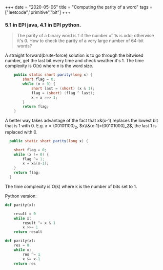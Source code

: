 +++ 
date = "2020-05-06"
title = "Computing the parity of a word"
tags = ["leetcode","primitive","bit"]
+++

### 5.1 in EPI java, 4.1 in EPI python.
> The parity of a binary word is 1 if the number of 1s is odd; otherwise it's 0.
How to check the parity of a very large number of 64-bit words?

A straight forward(brute-force) solution is to go through the bitwised number, get the last bit every time and check weather it's 1. The time complexity is O(n) where n is the word size.
```java
    public static short parity(long x) {
        short flag = 0;
        while (x > 0) {
            short last = (short) (x & 1);
            flag = (short) (flag ^ last);
            x = x >>> 1;
        }
        return flag;
    }
```

A better way takes advantage of the fact that x&(x-1) replaces the lowest bit that is 1 with 0. E.g. $x = (00101100)_2$, $x\\&(x-1)=(00101000)_2$, the last 1 is replaced with 0.

```java
  public static short parity(long x) {

    short flag = 0;
    while (x != 0) {
        flag ^= 1;
        x = x&(x-1);
    }
    return flag;
  }
```
The time complexity is O(k) where k is the number of bits set to 1.


Python version:
```python
def parity(x):

    result = 0
    while x:
        result ^= x & 1
        x >>= 1
    return result
```
```python
def parity(x):
    res = 0
    while x:
        res ^= 1
        x &= x-1
    return res
```